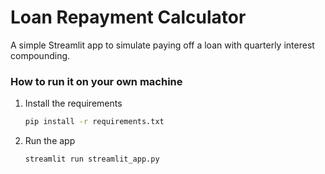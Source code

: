 # Loan Repayment Calculator

A simple Streamlit app to simulate paying off a loan with quarterly interest compounding.

### How to run it on your own machine

1. Install the requirements

   ```bash
   pip install -r requirements.txt
   ```

2. Run the app

   ```bash
   streamlit run streamlit_app.py
   ```
